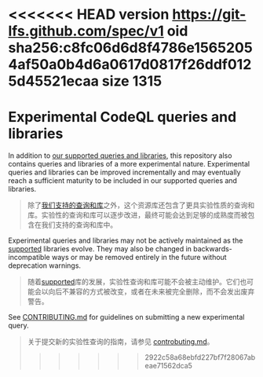 <<<<<<< HEAD
version https://git-lfs.github.com/spec/v1
oid sha256:c8fc06d6d8f4786e15652054af50a0b4d6a0617d0817f26ddf0125d45521ecaa
size 1315
=======
# Experimental CodeQL queries and libraries

In addition to [our supported queries and libraries](supported-queries.md), this repository also contains queries and libraries of a more experimental nature. Experimental queries and libraries can be improved incrementally and may eventually reach a sufficient maturity to be included in our supported queries and libraries.

> 除了[我们支持的查询和库](supported-queries.md)之外，这个资源库还包含了更具实验性质的查询和库。实验性的查询和库可以逐步改进，最终可能会达到足够的成熟度而被包含在我们支持的查询和库中。

Experimental queries and libraries may not be actively maintained as the [supported](supported-queries.md) libraries evolve. They may also be changed in backwards-incompatible ways or may be removed entirely in the future without deprecation warnings.

> 随着[supported](supported-queries.md)库的发展，实验性查询和库可能不会被主动维护。它们也可能会以向后不兼容的方式被改变，或者在未来被完全删除，而不会发出废弃警告。

See [CONTRIBUTING.md](../CONTRIBUTING.md) for guidelines on submitting a new experimental query.

> 关于提交新的实验性查询的指南，请参见 [controbuting.md](.../controbuting.md)。
>>>>>>> 2922c58a68ebfd227bf7f28067abeae71562dca5
